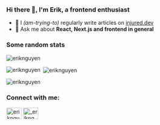 ### Hi there 👋, I'm Erik, a frontend enthusiast

- 📝 I _(am-trying-to)_ regularly write articles on [injured.dev](http://www.injured.dev/)
- 💬 Ask me about **React, Next.js and frontend in general**

<h3 align="left">Some random stats</h3>
<p align="left"> <img src="https://komarev.com/ghpvc/?username=eriknguyen&label=Profile%20views&color=0e75b6&style=flat" alt="eriknguyen" /> </p>
<p><img align="left" src="https://github-readme-stats.vercel.app/api/top-langs?username=eriknguyen&show_icons=true&locale=en&layout=compact" alt="eriknguyen" /></p>

<p>&nbsp;<img align="center" src="https://github-readme-stats.vercel.app/api?username=eriknguyen&show_icons=true&locale=en" alt="eriknguyen" /></p>

<p><img align="center" src="https://github-readme-streak-stats.herokuapp.com/?user=eriknguyen&" alt="eriknguyen" /></p>

<h3 align="left">Connect with me:</h3>
<p align="left">
<a href="https://dev.to/eriknguyen" target="blank"><img align="center" src="https://raw.githubusercontent.com/rahuldkjain/github-profile-readme-generator/master/src/images/icons/Social/devto.svg" alt="eriknguyen" height="30" width="40" /></a>
<a href="https://twitter.com/_eriknguyen" target="blank"><img align="center" src="https://raw.githubusercontent.com/rahuldkjain/github-profile-readme-generator/master/src/images/icons/Social/twitter.svg" alt="_eriknguyen" height="30" width="40" /></a>
</p>
<!--
**eriknguyen/eriknguyen** is a ✨ _special_ ✨ repository because its `README.md` (this file) appears on your GitHub profile.

Here are some ideas to get you started:

- 🔭 I’m currently working on ...
- 🌱 I’m currently learning ...
- 👯 I’m looking to collaborate on ...
- 🤔 I’m looking for help with ...
- 💬 Ask me about ...
- 📫 How to reach me: ...
- 😄 Pronouns: ...
- ⚡ Fun fact: ...
-->

